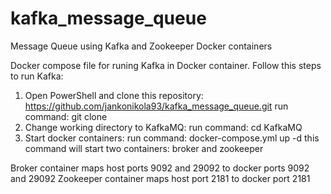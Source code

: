 # kafka_message_queue
Message Queue using Kafka and Zookeeper Docker containers

Docker compose file for runing Kafka in Docker container.
Follow this steps to run Kafka:
1. Open PowerShell and clone this repository: https://github.com/jankonikola93/kafka_message_queue.git
    run command: git clone 
2. Change working directory to KafkaMQ:
    run command: cd KafkaMQ
3. Start docker containers:
    run command: docker-compose.yml up -d
    this command will start two containers: broker and zookeeper

Broker container maps host ports 9092 and 29092 to docker ports 9092 and 29092
Zookeeper container maps host port 2181 to docker port 2181
